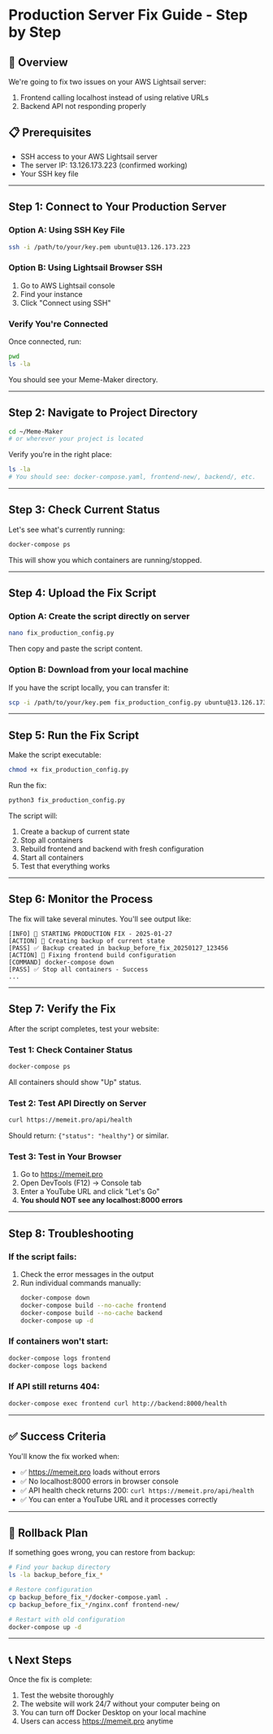 # Production Server Fix Guide - Step by Step

## 🎯 Overview
We're going to fix two issues on your AWS Lightsail server:
1. Frontend calling localhost instead of using relative URLs
2. Backend API not responding properly

## 📋 Prerequisites
- SSH access to your AWS Lightsail server
- The server IP: 13.126.173.223 (confirmed working)
- Your SSH key file

---

## Step 1: Connect to Your Production Server

### Option A: Using SSH Key File
```bash
ssh -i /path/to/your/key.pem ubuntu@13.126.173.223
```

### Option B: Using Lightsail Browser SSH
1. Go to AWS Lightsail console
2. Find your instance
3. Click "Connect using SSH"

### Verify You're Connected
Once connected, run:
```bash
pwd
ls -la
```
You should see your Meme-Maker directory.

---

## Step 2: Navigate to Project Directory

```bash
cd ~/Meme-Maker
# or wherever your project is located
```

Verify you're in the right place:
```bash
ls -la
# You should see: docker-compose.yaml, frontend-new/, backend/, etc.
```

---

## Step 3: Check Current Status

Let's see what's currently running:
```bash
docker-compose ps
```

This will show you which containers are running/stopped.

---

## Step 4: Upload the Fix Script

### Option A: Create the script directly on server
```bash
nano fix_production_config.py
```
Then copy and paste the script content.

### Option B: Download from your local machine
If you have the script locally, you can transfer it:
```bash
scp -i /path/to/your/key.pem fix_production_config.py ubuntu@13.126.173.223:~/Meme-Maker/
```

---

## Step 5: Run the Fix Script

Make the script executable:
```bash
chmod +x fix_production_config.py
```

Run the fix:
```bash
python3 fix_production_config.py
```

The script will:
1. Create a backup of current state
2. Stop all containers
3. Rebuild frontend and backend with fresh configuration
4. Start all containers
5. Test that everything works

---

## Step 6: Monitor the Process

The fix will take several minutes. You'll see output like:
```
[INFO] 🔧 STARTING PRODUCTION FIX - 2025-01-27
[ACTION] 🔧 Creating backup of current state
[PASS] ✅ Backup created in backup_before_fix_20250127_123456
[ACTION] 🔧 Fixing frontend build configuration
[COMMAND] docker-compose down
[PASS] ✅ Stop all containers - Success
...
```

---

## Step 7: Verify the Fix

After the script completes, test your website:

### Test 1: Check Container Status
```bash
docker-compose ps
```
All containers should show "Up" status.

### Test 2: Test API Directly on Server
```bash
curl https://memeit.pro/api/health
```
Should return: `{"status": "healthy"}` or similar.

### Test 3: Test in Your Browser
1. Go to https://memeit.pro
2. Open DevTools (F12) → Console tab
3. Enter a YouTube URL and click "Let's Go"
4. **You should NOT see any localhost:8000 errors**

---

## Step 8: Troubleshooting

### If the script fails:
1. Check the error messages in the output
2. Run individual commands manually:
   ```bash
   docker-compose down
   docker-compose build --no-cache frontend
   docker-compose build --no-cache backend
   docker-compose up -d
   ```

### If containers won't start:
```bash
docker-compose logs frontend
docker-compose logs backend
```

### If API still returns 404:
```bash
docker-compose exec frontend curl http://backend:8000/health
```

---

## ✅ Success Criteria

You'll know the fix worked when:
- ✅ https://memeit.pro loads without errors
- ✅ No localhost:8000 errors in browser console
- ✅ API health check returns 200: `curl https://memeit.pro/api/health`
- ✅ You can enter a YouTube URL and it processes correctly

---

## 🔄 Rollback Plan

If something goes wrong, you can restore from backup:
```bash
# Find your backup directory
ls -la backup_before_fix_*

# Restore configuration
cp backup_before_fix_*/docker-compose.yaml .
cp backup_before_fix_*/nginx.conf frontend-new/

# Restart with old configuration
docker-compose up -d
```

---

## 📞 Next Steps

Once the fix is complete:
1. Test the website thoroughly
2. The website will work 24/7 without your computer being on
3. You can turn off Docker Desktop on your local machine
4. Users can access https://memeit.pro anytime 